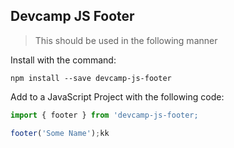 ## Devcamp JS Footer

>This should be used in the following manner

Install with the command:

```
npm install --save devcamp-js-footer
```

Add to a JavaScript Project with the following code:

```javascript
import { footer } from 'devcamp-js-footer;

footer('Some Name');kk
```

